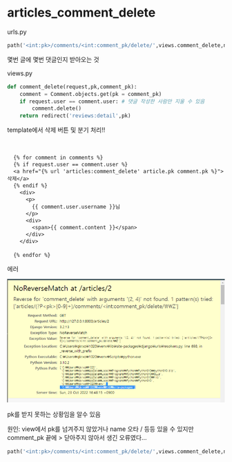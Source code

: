 # articles_comment_delete

urls.py

```py
path('<int:pk>/comments/<int:comment_pk/delete/',views.comment_delete,name='comment_delete'),
```

몇번 글에 몇번 댓글인지 받아오는 것



views.py

```py
def comment_delete(request,pk,comment_pk):
    comment = Comment.objects.get(pk = comment_pk)
    if request.user == comment.user: # 댓글 작성한 사람만 지울 수 있음
        comment.delete()
    return redirect('reviews:detail',pk)
```



template에서 삭제 버튼 및 분기 처리!!

```django


  {% for comment in comments %}
  {% if request.user == comment.user %}
  <a href="{% url 'articles:comment_delete' article.pk comment.pk %}"> 삭제</a>
  {% endif %}
    <div>
      <p>
        {{ comment.user.username }}님
      </p>
      <div>
        <span>{{ comment.content }}</span>
      </div>
    </div>

  {% endfor %}
```









에러 



![image-20221023164826939](articles_comment_delete.assets/image-20221023164826939.png)

pk를 받지 못하는 상황임을 알수 있음 

원인: view에서 pk를 넘겨주지 않았거나 name 오타 / 등등 있을 수 있지만  comment_pk 끝에 > 닫아주지 않아서 생긴 오류였다...

```py
path('<int:pk>/comments/<int:comment_pk/delete/',views.comment_delete,name='comment_delete'),
```

 